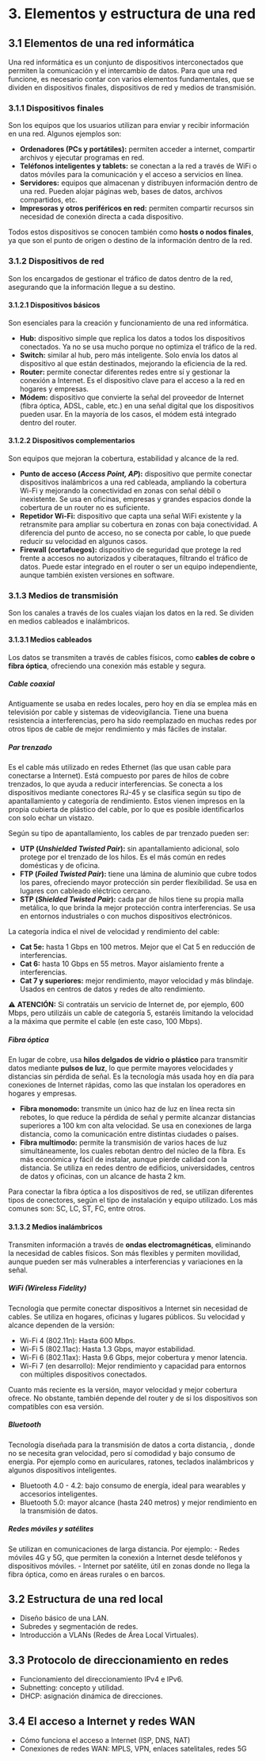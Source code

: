 # 3. Elementos y estructura de una red

## 3.1 Elementos de una red informática

Una red informática es un conjunto de dispositivos interconectados que permiten la comunicación y el intercambio de datos. Para que una red funcione, es necesario contar con varios elementos fundamentales, que se dividen en dispositivos finales, dispositivos de red y medios de transmisión.

### 3.1.1 Dispositivos finales

Son los equipos que los usuarios utilizan para enviar y recibir información en una red. Algunos ejemplos son:

- **Ordenadores (PCs y portátiles):** permiten acceder a internet, compartir archivos y ejecutar programas en red.
- **Teléfonos inteligentes y tablets:** se conectan a la red a través de WiFi o datos móviles para la comunicación y el acceso a servicios en línea.
- **Servidores:** equipos que almacenan y distribuyen información dentro de una red. Pueden alojar páginas web, bases de datos, archivos compartidos, etc.
- **Impresoras y otros periféricos en red:** permiten compartir recursos sin necesidad de conexión directa a cada dispositivo.

Todos estos dispositivos se conocen también como **hosts o nodos finales**, ya que son el punto de origen o destino de la información dentro de la red.

### 3.1.2 Dispositivos de red

Son los encargados de gestionar el tráfico de datos dentro de la red, asegurando que la información llegue a su destino.

#### 3.1.2.1 Dispositivos básicos
Son esenciales para la creación y funcionamiento de una red informática.
- **Hub:** dispositivo simple que replica los datos a todos los dispositivos conectados. Ya no se usa mucho porque no optimiza el tráfico de la red.
- **Switch:** similar al hub, pero más inteligente. Solo envía los datos al dispositivo al que están destinados, mejorando la eficiencia de la red.
- **Router:** permite conectar diferentes redes entre sí y gestionar la conexión a Internet. Es el dispositivo clave para el acceso a la red en hogares y empresas.
- **Módem:** dispositivo que convierte la señal del proveedor de Internet (fibra óptica, ADSL, cable, etc.) en una señal digital que los dispositivos pueden usar. En la mayoría de los casos, el módem está integrado dentro del router.

#### 3.1.2.2 Dispositivos complementarios
Son equipos que mejoran la cobertura, estabilidad y alcance de la red.
- **Punto de acceso (*Access Point, AP*):** dispositivo que permite conectar dispositivos inalámbricos a una red cableada, ampliando la cobertura Wi-Fi y mejorando la conectividad en zonas con señal débil o inexistente. Se usa en oficinas, empresas y grandes espacios donde la cobertura de un router no es suficiente.
- **Repetidor Wi-Fi:** dispositivo que capta una señal WiFi existente y la retransmite para ampliar su cobertura en zonas con baja conectividad. A diferencia del punto de acceso, no se conecta por cable, lo que puede reducir su velocidad en algunos casos.
- **Firewall (cortafuegos):** dispositivo de seguridad que protege la red frente a accesos no autorizados y ciberataques, filtrando el tráfico de datos. Puede estar integrado en el router o ser un equipo independiente, aunque también existen versiones en software.

### 3.1.3 Medios de transmisión

Son los canales a través de los cuales viajan los datos en la red. Se dividen en medios cableados e inalámbricos.

#### 3.1.3.1 Medios cableados

Los datos se transmiten a través de cables físicos, como **cables de cobre o fibra óptica**, ofreciendo una conexión más estable y segura.

##### Cable coaxial
Antiguamente se usaba en redes locales, pero hoy en día se emplea más en televisión por cable y sistemas de videovigilancia. Tiene una buena resistencia a interferencias, pero ha sido reemplazado en muchas redes por otros tipos de cable de mejor rendimiento y más fáciles de instalar.

##### Par trenzado
Es el cable más utilizado en redes Ethernet (las que usan cable para conectarse a Internet). Está compuesto por pares de hilos de cobre trenzados, lo que ayuda a reducir interferencias. Se conecta a los dispositivos mediante conectores RJ-45 y se clasifica según su tipo de apantallamiento y categoría de rendimiento. Estos vienen impresos en la propia cubierta de plástico del cable, por lo que es posible identificarlos con solo echar un vistazo.

Según su tipo de apantallamiento, los cables de par trenzado pueden ser:
- **UTP (*Unshielded Twisted Pair*):** sin apantallamiento adicional, solo protege por el trenzado de los hilos. Es el más común en redes domésticas y de oficina.
- **FTP (*Foiled Twisted Pair*):** tiene una lámina de aluminio que cubre todos los pares, ofreciendo mayor protección sin perder flexibilidad. Se usa en lugares con cableado eléctrico cercano.
- **STP (*Shielded Twisted Pair*):** cada par de hilos tiene su propia malla metálica, lo que brinda la mejor protección contra interferencias. Se usa en entornos industriales o con muchos dispositivos electrónicos.

La categoría indica el nivel de velocidad y rendimiento del cable:
- **Cat 5e:** hasta 1 Gbps en 100 metros. Mejor que el Cat 5 en reducción de interferencias.
- **Cat 6:** hasta 10 Gbps en 55 metros. Mayor aislamiento frente a interferencias.
- **Cat 7 y superiores:** mejor rendimiento, mayor velocidad y más blindaje. Usados en centros de datos y redes de alto rendimiento.

⚠️ **ATENCIÓN:** Si contratáis un servicio de Internet de, por ejemplo, 600 Mbps, pero utilizáis un cable de categoría 5, estaréis limitando la velocidad a la máxima que permite el cable (en este caso, 100 Mbps).

##### Fibra óptica 
En lugar de cobre, usa **hilos delgados de vidrio o plástico** para transmitir datos mediante **pulsos de luz**, lo que permite mayores velocidades y distancias sin pérdida de señal. Es la tecnología más usada hoy en día para conexiones de Internet rápidas, como las que instalan los operadores en hogares y empresas.

- **Fibra monomodo:** transmite un único haz de luz en línea recta sin rebotes, lo que reduce la pérdida de señal y permite alcanzar distancias superiores a 100 km con alta velocidad. Se usa en conexiones de larga distancia, como la comunicación entre distintas ciudades o países.
- **Fibra multimodo:** permite la transmisión de varios haces de luz simultáneamente, los cuales rebotan dentro del núcleo de la fibra. Es más económica y fácil de instalar, aunque pierde calidad con la distancia. Se utiliza en redes dentro de edificios, universidades, centros de datos y oficinas, con un alcance de hasta 2 km.

Para conectar la fibra óptica a los dispositivos de red, se utilizan diferentes tipos de conectores, según el tipo de instalación y equipo utilizado. Los más comunes son: SC, LC, ST, FC, entre otros.

#### 3.1.3.2 Medios inalámbricos

Transmiten información a través de **ondas electromagnéticas**, eliminando la necesidad de cables físicos. Son más flexibles y permiten movilidad, aunque pueden ser más vulnerables a interferencias y variaciones en la señal.

##### WiFi (Wireless Fidelity)
Tecnología que permite conectar dispositivos a Internet sin necesidad de cables. Se utiliza en hogares, oficinas y lugares públicos. Su velocidad y alcance dependen de la versión:
- Wi-Fi 4 (802.11n): Hasta 600 Mbps.
- Wi-Fi 5 (802.11ac): Hasta 1.3 Gbps, mayor estabilidad.
- Wi-Fi 6 (802.11ax): Hasta 9.6 Gbps, mejor cobertura y menor latencia.
- Wi-Fi 7 (en desarrollo): Mejor rendimiento y capacidad para entornos con múltiples dispositivos conectados.

Cuanto más reciente es la versión, mayor velocidad y mejor cobertura ofrece. No obstante, también depende del router y de si los dispositivos son compatibles con esa versión.

##### Bluetooth
Tecnología diseñada para la transmisión de datos a corta distancia, , donde no se necesita gran velocidad, pero sí comodidad y bajo consumo de energía. Por ejemplo como en auriculares, ratones, teclados inalámbricos y algunos dispositivos inteligentes.
- Bluetooth 4.0 - 4.2: bajo consumo de energía, ideal para wearables y accesorios inteligentes.
- Bluetooth 5.0: mayor alcance (hasta 240 metros) y mejor rendimiento en la transmisión de datos.

##### Redes móviles y satélites
Se utilizan en comunicaciones de larga distancia. Por ejemplo:
    - Redes móviles 4G y 5G, que permiten la conexión a Internet desde teléfonos y dispositivos móviles.
    - Internet por satélite, útil en zonas donde no llega la fibra óptica, como en áreas rurales o en barcos.

## 3.2 Estructura de una red local
- Diseño básico de una LAN.
- Subredes y segmentación de redes.
- Introducción a VLANs (Redes de Área Local Virtuales).

## 3.3 Protocolo de direccionamiento en redes
- Funcionamiento del direccionamiento IPv4 e IPv6.
- Subnetting: concepto y utilidad.
- DHCP: asignación dinámica de direcciones.

## 3.4 El acceso a Internet y redes WAN
- Cómo funciona el acceso a Internet (ISP, DNS, NAT)
- Conexiones de redes WAN: MPLS, VPN, enlaces satelitales, redes 5G


